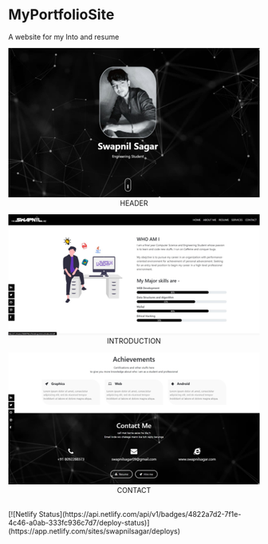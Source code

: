 # MyPortfolioSite

A website for my Into and resume


<p align="center">
    <img src="sitecv/img/1.jpg"  width=600>
    <br>
    HEADER
    <br>
   </p>




<p align="center">
    <img src="sitecv/img/2.jpg"  width=600>
    <br>
    INTRODUCTION
    <br>
   </p>



<p align="center">
    <img src="sitecv/img/3.jpg" width=600>
    <br>
    CONTACT
    <br>
   </p>


<br>
[![Netlify Status](https://api.netlify.com/api/v1/badges/4822a7d2-7f1e-4c46-a0ab-333fc936c7d7/deploy-status)](https://app.netlify.com/sites/swapnilsagar/deploys)
